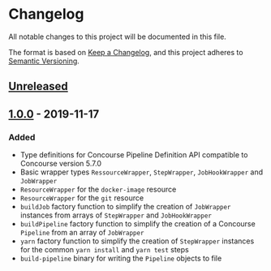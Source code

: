 # Changelog
All notable changes to this project will be documented in this file.

The format is based on [Keep a Changelog](https://keepachangelog.com/en/1.0.0/),
and this project adheres to [Semantic Versioning](https://semver.org/spec/v2.0.0.html).

## [Unreleased]

## [1.0.0] - 2019-11-17
### Added
- Type definitions for Concourse Pipeline Definition API compatible to Concourse version 5.7.0
- Basic wrapper types `RessourceWrapper`, `StepWrapper`, `JobHookWrapper` and `JobWrapper`
- `ResourceWrapper` for the `docker-image` resource
- `ResourceWrapper` for the `git` resource
- `buildJob` factory function to simplify the creation of `JobWrapper` instances from arrays of `StepWrapper` and `JobHookWrapper`
- `buildPipeline` factory function to simplify the creation of a Concourse `Pipeline` from an array of `JobWrapper`
- `yarn` factory function to simplify the creation of `StepWrapper` instances for the common `yarn install` and `yarn test` steps
- `build-pipeline` binary for writing the `Pipeline` objects to file

[Unreleased]: https://github.com/olivierlacan/keep-a-changelog/compare/v1.0.0...HEAD
[1.0.0]: https://github.com/iliascholl/concourse-pipeline-builder

